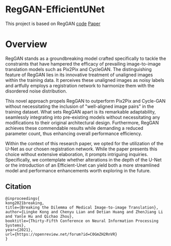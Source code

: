 # RegGAN-EfficientUNet
This project is based on RegGAN [code](https://github.com/Kid-Liet/Reg-GAN) [Paper](https://arxiv.org/pdf/2110.06465.pdf)

# Overview
RegGAN stands as a groundbreaking model crafted specifically to tackle the constraints that have hampered the efficacy of prevailing image-to-image translation models such as Pix2Pix and CycleGAN. The distinguishing feature of RegGAN lies in its innovative treatment of unaligned images within the training data. It perceives these unaligned images as noisy labels and artfully employs a registration network to harmonize them with the disordered noise distribution.   

This novel approach propels RegGAN to outperform Pix2Pix and Cycle-GAN without necessitating the inclusion of "well-aligned image pairs" in the training dataset. What sets RegGAN apart is its remarkable adaptability, seamlessly integrating into pre-existing models without necessitating any modifications to their original architectural design. Furthermore, RegGAN achieves these commendable results while demanding a reduced parameter count, thus enhancing overall performance efficiency.   

Within the context of this research paper, we opted for the utilization of the U-Net as our chosen registration network. While the paper presents this choice without extensive elaboration, it prompts intriguing inquiries. Specifically, we contemplate whether alterations in the depth of the U-Net or the introduction of an Efficient-Unet can yield both a more streamlined model and performance enhancements worth exploring in the future.   

## Citation

```
@inproceedings{
kong2021breaking,
title={Breaking the Dilemma of Medical Image-to-image Translation},
author={Lingke Kong and Chenyu Lian and Detian Huang and ZhenJiang Li and Yanle Hu and Qichao Zhou},
booktitle={Thirty-Fifth Conference on Neural Information Processing Systems},
year={2021},
url={https://openreview.net/forum?id=C0GmZH2RnVR}
}
```

